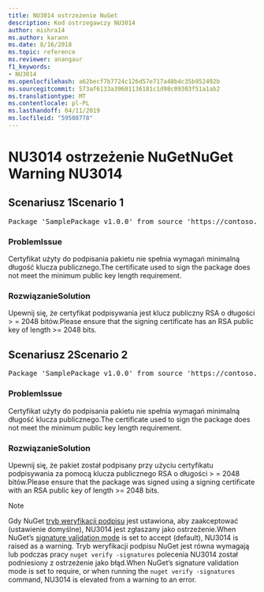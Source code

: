 ```yaml
---
title: NU3014 ostrzeżenie NuGet
description: Kod ostrzegawczy NU3014
author: mishra14
ms.author: karann
ms.date: 8/16/2018
ms.topic: reference
ms.reviewer: anangaur
f1_keywords:
- NU3014
ms.openlocfilehash: a62becf7b7724c126d57e717a48b4c35b952492b
ms.sourcegitcommit: 573af6133a39601136181c1d98c09303f51a1ab2
ms.translationtype: MT
ms.contentlocale: pl-PL
ms.lasthandoff: 04/11/2019
ms.locfileid: "59508778"
---
```

# <a name="nuget-warning-nu3014"></a><span data-ttu-id="40328-103">NU3014 ostrzeżenie NuGet</span><span class="sxs-lookup"><span data-stu-id="40328-103">NuGet Warning NU3014</span></span>

## <a name="scenario-1"></a><span data-ttu-id="40328-104">Scenariusz 1</span><span class="sxs-lookup"><span data-stu-id="40328-104">Scenario 1</span></span>

<pre>Package 'SamplePackage v1.0.0' from source 'https://contoso.com/index.json': The signing certificate does not meet a minimum public key length requirement.</pre>

### <a name="issue"></a><span data-ttu-id="40328-105">Problem</span><span class="sxs-lookup"><span data-stu-id="40328-105">Issue</span></span>

<span data-ttu-id="40328-106">Certyfikat użyty do podpisania pakietu nie spełnia wymagań minimalną długość klucza publicznego.</span><span class="sxs-lookup"><span data-stu-id="40328-106">The certificate used to sign the package does not meet the minimum public key length requirement.</span></span>


### <a name="solution"></a><span data-ttu-id="40328-107">Rozwiązanie</span><span class="sxs-lookup"><span data-stu-id="40328-107">Solution</span></span>

<span data-ttu-id="40328-108">Upewnij się, że certyfikat podpisywania jest klucz publiczny RSA o długości > = 2048 bitów.</span><span class="sxs-lookup"><span data-stu-id="40328-108">Please ensure that the signing certificate has an RSA public key of length >= 2048 bits.</span></span>



## <a name="scenario-2"></a><span data-ttu-id="40328-109">Scenariusz 2</span><span class="sxs-lookup"><span data-stu-id="40328-109">Scenario 2</span></span>

<pre>Package 'SamplePackage v1.0.0' from source 'https://contoso.com/index.json': The primary signature's certificate does not meet a minimum public key length requirement.</pre>

### <a name="issue"></a><span data-ttu-id="40328-110">Problem</span><span class="sxs-lookup"><span data-stu-id="40328-110">Issue</span></span>

<span data-ttu-id="40328-111">Certyfikat użyty do podpisania pakietu nie spełnia wymagań minimalną długość klucza publicznego.</span><span class="sxs-lookup"><span data-stu-id="40328-111">The certificate used to sign the package does not meet the minimum public key length requirement.</span></span>


### <a name="solution"></a><span data-ttu-id="40328-112">Rozwiązanie</span><span class="sxs-lookup"><span data-stu-id="40328-112">Solution</span></span>

<span data-ttu-id="40328-113">Upewnij się, że pakiet został podpisany przy użyciu certyfikatu podpisywania za pomocą klucza publicznego RSA o długości > = 2048 bitów.</span><span class="sxs-lookup"><span data-stu-id="40328-113">Please ensure that the package was signed using a signing certificate with an RSA public key of length >= 2048 bits.</span></span>


> [!Note]
> <span data-ttu-id="40328-114">Gdy NuGet [tryb weryfikacji podpisu](https://docs.microsoft.com/en-us/nuget/consume-packages/installing-signed-packages#configure-package-signature-requirements) jest ustawiona, aby zaakceptować (ustawienie domyślne), NU3014 jest zgłaszany jako ostrzeżenie.</span><span class="sxs-lookup"><span data-stu-id="40328-114">When NuGet’s [signature validation mode](https://docs.microsoft.com/en-us/nuget/consume-packages/installing-signed-packages#configure-package-signature-requirements) is set to accept (default), NU3014 is raised as a warning.</span></span> <span data-ttu-id="40328-115">Tryb weryfikacji podpisu NuGet jest równa wymagają lub podczas pracy `nuget verify -signatures` polecenia NU3014 został podniesiony z ostrzeżenie jako błąd.</span><span class="sxs-lookup"><span data-stu-id="40328-115">When NuGet’s signature validation mode is set to require, or when running the `nuget verify -signatures` command, NU3014 is elevated from a warning to an error.</span></span> 

